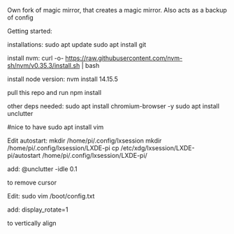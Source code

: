 Own fork of magic mirror, that creates a magic mirror.
Also acts as a backup of config

Getting started:

installations:
sudo apt update
sudo apt install git

install nvm:
curl -o- https://raw.githubusercontent.com/nvm-sh/nvm/v0.35.3/install.sh | bash

install node version:
nvm install 14.15.5

pull this repo and run npm install

other deps needed:
sudo apt install chromium-browser -y
sudo apt install unclutter

#nice to have
sudo apt install vim

Edit autostart:
mkdir /home/pi/.config/lxsession
mkdir /home/pi/.config/lxsession/LXDE-pi
cp /etc/xdg/lxsession/LXDE-pi/autostart /home/pi/.config/lxsession/LXDE-pi/

add:
@unclutter -idle 0.1

to remove cursor

Edit:
sudo vim /boot/config.txt

add:
display_rotate=1

to vertically align
